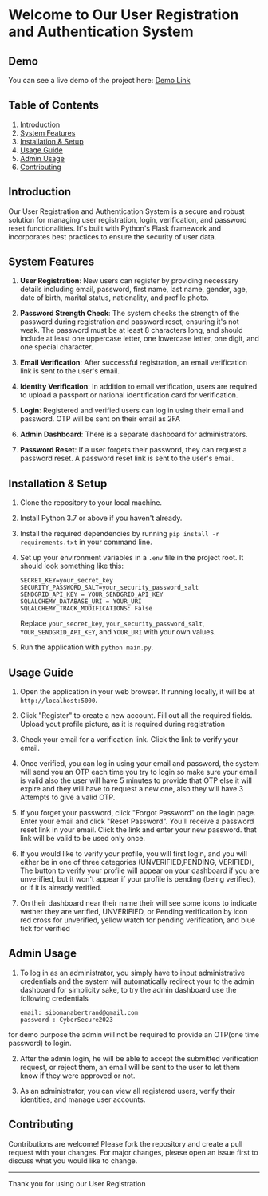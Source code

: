 # Welcome to Our User Registration and Authentication System

## Demo

You can see a live demo of the project here: [Demo Link](https://user-account-mgt.herokuapp.com/)


## Table of Contents
1. [Introduction](#introduction)
2. [System Features](#system-features)
3. [Installation & Setup](#installation--setup)
4. [Usage Guide](#usage-guide)
5. [Admin Usage](#admin-usage)
6. [Contributing](#contributing)

## Introduction

Our User Registration and Authentication System is a secure and robust solution for managing user registration, login, verification, and password reset functionalities. It's built with Python's Flask framework and incorporates best practices to ensure the security of user data.

## System Features

1. **User Registration**: New users can register by providing necessary details including email, password, first name, last name, gender, age, date of birth, marital status, nationality, and profile photo.

2. **Password Strength Check**: The system checks the strength of the password during registration and password reset, ensuring it's not weak. The password must be at least 8 characters long, and should include at least one uppercase letter, one lowercase letter, one digit, and one special character.

3. **Email Verification**: After successful registration, an email verification link is sent to the user's email.

4. **Identity Verification**: In addition to email verification, users are required to upload a passport or national identification card for verification.

5. **Login**: Registered and verified users can log in using their email and password. OTP will be sent on their email as 2FA

6. **Admin Dashboard**: There is a separate dashboard for administrators.

7. **Password Reset**: If a user forgets their password, they can request a password reset. A password reset link is sent to the user's email.

## Installation & Setup

1. Clone the repository to your local machine.

2. Install Python 3.7 or above if you haven't already.

3. Install the required dependencies by running `pip install -r requirements.txt` in your command line.

4. Set up your environment variables in a `.env` file in the project root. It should look something like this:

    ```dotenv
    SECRET_KEY=your_secret_key
    SECURITY_PASSWORD_SALT=your_security_password_salt
    SENDGRID_API_KEY = YOUR_SENDGRID_API_KEY
    SQLALCHEMY_DATABASE_URI = YOUR_URI
    SQLALCHEMY_TRACK_MODIFICATIONS: False
    
    ```

    Replace `your_secret_key`, `your_security_password_salt`, `YOUR_SENDGRID_API_KEY`, and `YOUR_URI` with your own values.

5. Run the application with `python main.py`.

## Usage Guide

1. Open the application in your web browser. If running locally, it will be at `http://localhost:5000`.

2. Click "Register" to create a new account. Fill out all the required fields. Upload yout profile picture, as it is required during registration

3. Check your email for a verification link. Click the link to verify your email.

4. Once verified, you can log in using your email and password, the system will send you an OTP each time you try to login so make sure your email is valid also the user will have 5 minutes to provide that OTP
   else it will expire and they will have to request a new one, also they will have 3 Attempts to give a valid OTP.

5. If you forget your password, click "Forgot Password" on the login page. Enter your email and click "Reset Password". You'll receive a password reset link in your email. Click the link and enter your new password.
   that link will be valid to be used only once.

6. If you would like to verify your profile, you will first login, and you will either be in one of three categories (UNVERIFIED,PENDING, VERIFIED), The button to verify your profile will appear on your dashboard if
you are unverified, but it won't appear if your profile is pending (being verified), or if it is already verified.

7. On their dashboard near their name their will see some icons to indicate wether they are verified, UNVERIFIED, or Pending verification by icon red cross for unverified, yellow watch for pending verification, and blue tick for verified


## Admin Usage

1. To log in as an administrator, you simply have to input administrative credentials and the system will automatically redirect your to the admin dashboard for simplicity sake, to try the admin dashboard 
use the following credentials
    ```
	email: sibomanabertrand@gmail.com
	password : CyberSecure2023
    ```
for demo purpose the admin will not be required to provide an OTP(one time password) to login.


2. After the admin login, he will be able to accept the submitted verification request, or reject them, an email will be sent to the user to let them know if they were approved or not.

3. As an administrator, you can view all registered users, verify their identities, and manage user accounts.

## Contributing

Contributions are welcome! Please fork the repository and create a pull request with your changes. For major changes, please open an issue first to discuss what you would like to change.

---

Thank you for using our User Registration
